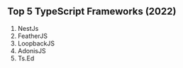 ## Top 5 TypeScript Frameworks (2022)

1.  NestJs
2.  FeatherJS
3.  LoopbackJS
4.  AdonisJS
5.  Ts.Ed


